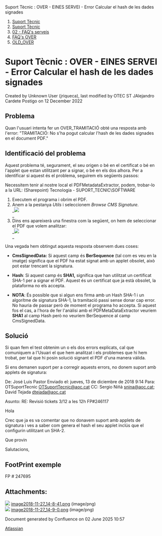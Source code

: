 Suport Tècnic : OVER - EINES SERVEI - Error Calcular el hash de les dades signades  

1.  [Suport Tècnic](index.html)
2.  [Suport Tècnic](13893782.html)
3.  [02 - FAQ's serveis](26313393.html)
4.  [FAQ's OVER](28705589.html)
5.  [OLD\_OVER](OLD_OVER_41522665.html)

Suport Tècnic : OVER - EINES SERVEI - Error Calcular el hash de les dades signades
==================================================================================

Created by Unknown User (jriqueca), last modified by OTEC ST JAlejandro Cardete Postigo on 12 December 2022

Problema
--------

Quan l'usuari intenta fer un OVER\_TRAMITACIÓ obté una resposta amb l'error: "TRAMITACIÓ: No s'ha pogut calcular l'hash de les dades signades en el document PDF."

Identificació del problema
--------------------------

Aquest problema té, segurament, el seu origen o bé en el certificat o bé en l'applet que estan utilitzant per a signar, o bé en els dos alhora. Per a identificar si aquest és el problema, seguirem els següents passos:

Necessitem tenir al nostre local el PDFMetadataExtractor, podem, trobar-lo a la URL: (Sharepoint) Tecnologia - SUPORT\_TECNIC\\SOFTWARE

1.  Executem el programa i obrim el PDF.
2.  Anem a la pestanya _Utils_ i seleccionem _Browse CMS Signature._  
    _![](attachments/26313599/26316443.png)  
    _
3.  Dins ens apareixerà una finestra com la següent, on hem de seleccionar el PDF que volem analitzar:  
    _![](attachments/26313599/26316445.png)  
    _

Una vegada hem obtingut aquesta resposta observem dues coses:

*   **CmsSignedData:** Si aquest camp és **BerSequence** (tal com es veu en la imatge) significa que el PDF ha estat signat amb un applet obsolet, això pot estar trencant la signatura.
*   **Hash**: Si aquest camp és **SHA1,** significa que han utilitzat un certificat SHA-1 per a signar el PDF. Aquest és un certificat que ja està obsolet, la plataforma no els accepta.   
      
    
*   **NOTA**: És possible que si algun ens firma amb un Hash SHA-1 i un algorítme de signatura SHA-1, la tramitació passi sense donar cap error. No hauria de passar però de moment el programa ho accepta. Si aquest fos el cas, a l'hora de fer l'anàlisi amb el PDFMetaDataExtractor veuríem **SHA1** al camp Hash però no veuríem BerSequence al camp CmsSignedData.

Solució
-------

Si quan fem el test obtenim un o els dos errors explicats, cal que comuniquem a l'Usuari el que hem analitzat i els problemes que hi hem trobat, per tal que hi posin solució signant el PDF d'una manera vàlida.

  

Si ens demanen suport per a corregir aquests errors, no donem suport amb applets de signatura:

De: José Luis Pastor 
Enviado el: jueves, 13 de diciembre de 2018 9:14
Para: OTSuportTecnic <OTSuportTecnic@aoc.cat>
CC: Sergio Niñà <snina@aoc.cat>; David Tejada
<dtejada@aoc.cat>

Asunto: RE: Revisió tickets 3/12 a les 12h FP#246117 

Hola

Crec que ja es va comentar que no donavem suport amb applets
de signatura i ves a saber com genera el hash el seu applet inclús que el
configurin utilitzant un SHA-2.

Que provin

Salutacions,

FootPrint exemple
-----------------

FP # 247695

  

  

Attachments:
------------

![](images/icons/bullet_blue.gif) [image2018-11-27\_14-8-41.png](attachments/26313599/26316445.png) (image/png)  
![](images/icons/bullet_blue.gif) [image2018-11-27\_14-9-0.png](attachments/26313599/26316443.png) (image/png)  

Document generated by Confluence on 02 June 2025 10:57

[Atlassian](http://www.atlassian.com/)